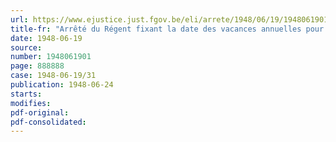 ```yaml
---
url: https://www.ejustice.just.fgov.be/eli/arrete/1948/06/19/1948061901/justel
title-fr: "Arrêté du Régent fixant la date des vacances annuelles pour l'année 1948 dans les entreprises relevant de la Commission paritaire nationale de la préparation des fibres de lin"
date: 1948-06-19
source:
number: 1948061901
page: 888888
case: 1948-06-19/31
publication: 1948-06-24
starts:
modifies:
pdf-original:
pdf-consolidated:
---
```


